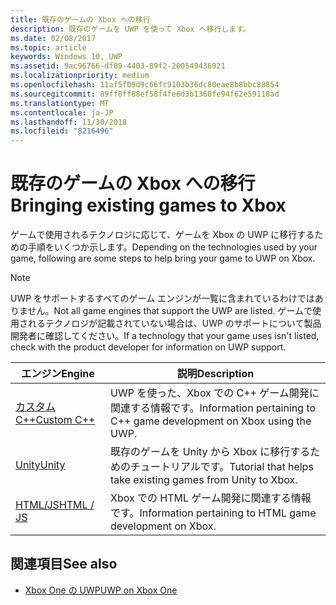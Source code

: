 ```yaml
---
title: 既存のゲームの Xbox への移行
description: 既存のゲームを UWP を使って Xbox へ移行します。
ms.date: 02/08/2017
ms.topic: article
keywords: Windows 10, UWP
ms.assetid: 9ac96766-df89-4403-89f2-200549436921
ms.localizationpriority: medium
ms.openlocfilehash: 11af5f09d9c66fc9103b36dc80eae8b8bbc88854
ms.sourcegitcommit: 89ff8ff88ef58f4fe6d3b1368fe94f62e59118ad
ms.translationtype: MT
ms.contentlocale: ja-JP
ms.lasthandoff: 11/30/2018
ms.locfileid: "8216496"
---
```

# <a name="bringing-existing-games-to-xbox"></a><span data-ttu-id="0b0bd-104">既存のゲームの Xbox への移行</span><span class="sxs-lookup"><span data-stu-id="0b0bd-104">Bringing existing games to Xbox</span></span>


<span data-ttu-id="0b0bd-105">ゲームで使用されるテクノロジに応じて、ゲームを Xbox の UWP に移行するための手順をいくつか示します。</span><span class="sxs-lookup"><span data-stu-id="0b0bd-105">Depending on the technologies used by your game, following are some steps to help bring your game to UWP on Xbox.</span></span>

> [!NOTE]
> <span data-ttu-id="0b0bd-106">UWP をサポートするすべてのゲーム エンジンが一覧に含まれているわけではありません。</span><span class="sxs-lookup"><span data-stu-id="0b0bd-106">Not all game engines that support the UWP are listed.</span></span> <span data-ttu-id="0b0bd-107">ゲームで使用されるテクノロジが記載されていない場合は、UWP のサポートについて製品開発者に確認してください。</span><span class="sxs-lookup"><span data-stu-id="0b0bd-107">If a technology that your game uses isn't listed, check with the product developer for information on UWP support.</span></span>

| <span data-ttu-id="0b0bd-108">エンジン</span><span class="sxs-lookup"><span data-stu-id="0b0bd-108">Engine</span></span>      | <span data-ttu-id="0b0bd-109">説明</span><span class="sxs-lookup"><span data-stu-id="0b0bd-109">Description</span></span> |
|------------|-------------|
|[<span data-ttu-id="0b0bd-110">カスタム C++</span><span class="sxs-lookup"><span data-stu-id="0b0bd-110">Custom C++</span></span>](development-lanes-custom-cpp.md)| <span data-ttu-id="0b0bd-111">UWP を使った、Xbox での C++ ゲーム開発に関連する情報です。</span><span class="sxs-lookup"><span data-stu-id="0b0bd-111">Information pertaining to C++ game development on Xbox using the UWP.</span></span> |
|[<span data-ttu-id="0b0bd-112">Unity</span><span class="sxs-lookup"><span data-stu-id="0b0bd-112">Unity</span></span>](development-lanes-unity.md)| <span data-ttu-id="0b0bd-113">既存のゲームを Unity から Xbox に移行するためのチュートリアルです。</span><span class="sxs-lookup"><span data-stu-id="0b0bd-113">Tutorial that helps take existing games from Unity to Xbox.</span></span> |
|[<span data-ttu-id="0b0bd-114">HTML/JS</span><span class="sxs-lookup"><span data-stu-id="0b0bd-114">HTML / JS</span></span>](development-lanes-html.md)| <span data-ttu-id="0b0bd-115">Xbox での HTML ゲーム開発に関連する情報です。</span><span class="sxs-lookup"><span data-stu-id="0b0bd-115">Information pertaining to HTML game development on Xbox.</span></span> |

## <a name="see-also"></a><span data-ttu-id="0b0bd-116">関連項目</span><span class="sxs-lookup"><span data-stu-id="0b0bd-116">See also</span></span>

- [<span data-ttu-id="0b0bd-117">Xbox One の UWP</span><span class="sxs-lookup"><span data-stu-id="0b0bd-117">UWP on Xbox One</span></span>](index.md)

